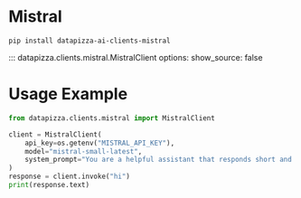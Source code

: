 
# Mistral


```
pip install datapizza-ai-clients-mistral
```
<!-- prettier-ignore -->
::: datapizza.clients.mistral.MistralClient
    options:
        show_source: false


# Usage Example

```python
from datapizza.clients.mistral import MistralClient

client = MistralClient(
    api_key=os.getenv("MISTRAL_API_KEY"),
    model="mistral-small-latest",
    system_prompt="You are a helpful assistant that responds short and concise.",
)
response = client.invoke("hi")
print(response.text)
```